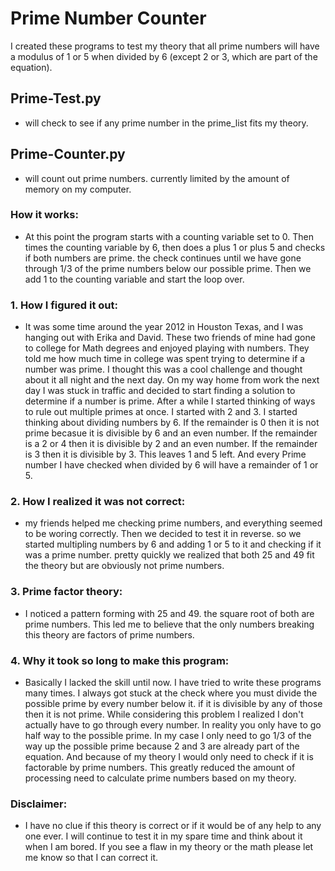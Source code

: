 # Prime Number Counter

I created these programs to test my theory that all prime numbers will have a modulus of 1 or 5 when divided by 6 (except 2 or 3, which are part of the equation). 

## Prime-Test.py 
  - will check to see if any prime number in the prime_list fits my theory. 

## Prime-Counter.py 
  - will count out prime numbers. currently limited by the amount of memory on my computer. 

### How it works:
  - At this point the program starts with a counting variable set to 0. Then times the counting variable by 6, then does a plus 1 or plus 5 and checks if both numbers are prime. the check continues until we have gone through 1/3 of the prime numbers below our possible prime. Then we add 1 to the counting variable and start the loop over. 

### 1. How I figured it out:
  - It was some time around the year 2012 in Houston Texas, and I was hanging out with Erika and David. These two friends of mine had gone to college for Math degrees and enjoyed playing with numbers. They told me how much time in college was spent trying to determine if a number was prime. I thought this was a cool challenge and thought about it all night and the next day. On my way home from work the next day I was stuck in traffic and decided to start finding a solution to determine if a number is prime. After a while I started thinking of ways to rule out multiple primes at once. I started with 2 and 3. I started thinking about dividing numbers by 6. If the remainder is 0 then it is not prime becasue it is divisible by 6 and an even number. If the remainder is a 2 or 4 then it is divisible by 2 and an even number. If the remainder is 3 then it is divisible by 3. This leaves 1 and 5 left. And every Prime number I have checked when divided by 6 will have a remainder of 1 or 5. 
### 2. How I realized it was not correct:
  - my friends helped me checking prime numbers, and everything seemed to be woring correctly. Then we decided to test it in reverse. so we started multipling numbers by 6 and adding 1 or 5 to it and checking if it was a prime number. pretty quickly we realized that both 25 and 49 fit the theory but are obviously not prime numbers. 
### 3. Prime factor theory:
  - I noticed a pattern forming with 25 and 49. the square root of both are prime numbers. This led me to believe that the only numbers breaking this theory are factors of prime numbers. 
### 4. Why it took so long to make this program:
  - Basically I lacked the skill until now. I have tried to write these programs many times. I always got stuck at the check where you must divide the possible prime by every number below it. if it is divisible by any of those then it is not prime. While considering this problem I realized I don't actually have to go through every number. In reality you only have to go half way to the possible prime. In my case I only need to go 1/3 of the way up the possible prime because 2 and 3 are already part of the equation. And because of my theory I would only need to check if it is factorable by prime numbers. This greatly reduced the amount of processing need to calculate prime numbers based on my theory. 
### Disclaimer: 
  - I have no clue if this theory is correct or if it would be of any help to any one ever. I will continue to test it in my spare time and think about it when I am bored. If you see a flaw in my theory or the math please let me know so that I can correct it. 
